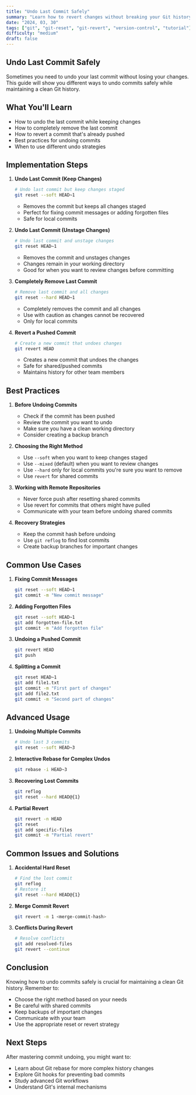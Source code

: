 ```yaml
---
title: "Undo Last Commit Safely"
summary: "Learn how to revert changes without breaking your Git history"
date: "2024, 03, 30"
tags: ["git", "git-reset", "git-revert", "version-control", "tutorial"]
difficulty: "medium"
draft: false
---
```


## Undo Last Commit Safely

Sometimes you need to undo your last commit without losing your changes. This guide will show you different ways to undo commits safely while maintaining a clean Git history.

## What You'll Learn

- How to undo the last commit while keeping changes
- How to completely remove the last commit
- How to revert a commit that's already pushed
- Best practices for undoing commits
- When to use different undo strategies

## Implementation Steps

1. **Undo Last Commit (Keep Changes)**

   ```bash
   # Undo last commit but keep changes staged
   git reset --soft HEAD~1
   ```

   - Removes the commit but keeps all changes staged
   - Perfect for fixing commit messages or adding forgotten files
   - Safe for local commits

2. **Undo Last Commit (Unstage Changes)**

   ```bash
   # Undo last commit and unstage changes
   git reset HEAD~1
   ```

   - Removes the commit and unstages changes
   - Changes remain in your working directory
   - Good for when you want to review changes before committing

3. **Completely Remove Last Commit**

   ```bash
   # Remove last commit and all changes
   git reset --hard HEAD~1
   ```

   - Completely removes the commit and all changes
   - Use with caution as changes cannot be recovered
   - Only for local commits

4. **Revert a Pushed Commit**

   ```bash
   # Create a new commit that undoes changes
   git revert HEAD
   ```

   - Creates a new commit that undoes the changes
   - Safe for shared/pushed commits
   - Maintains history for other team members

## Best Practices

1. **Before Undoing Commits**

   - Check if the commit has been pushed
   - Review the commit you want to undo
   - Make sure you have a clean working directory
   - Consider creating a backup branch

2. **Choosing the Right Method**

   - Use `--soft` when you want to keep changes staged
   - Use `--mixed` (default) when you want to review changes
   - Use `--hard` only for local commits you're sure you want to remove
   - Use `revert` for shared commits

3. **Working with Remote Repositories**

   - Never force push after resetting shared commits
   - Use revert for commits that others might have pulled
   - Communicate with your team before undoing shared commits

4. **Recovery Strategies**

   - Keep the commit hash before undoing
   - Use `git reflog` to find lost commits
   - Create backup branches for important changes

## Common Use Cases

1. **Fixing Commit Messages**

   ```bash
   git reset --soft HEAD~1
   git commit -m "New commit message"
   ```

2. **Adding Forgotten Files**

   ```bash
   git reset --soft HEAD~1
   git add forgotten-file.txt
   git commit -m "Add forgotten file"
   ```

3. **Undoing a Pushed Commit**

   ```bash
   git revert HEAD
   git push
   ```

4. **Splitting a Commit**

   ```bash
   git reset HEAD~1
   git add file1.txt
   git commit -m "First part of changes"
   git add file2.txt
   git commit -m "Second part of changes"
   ```

## Advanced Usage

1. **Undoing Multiple Commits**

   ```bash
   # Undo last 3 commits
   git reset --soft HEAD~3
   ```

2. **Interactive Rebase for Complex Undos**

   ```bash
   git rebase -i HEAD~3
   ```

3. **Recovering Lost Commits**

   ```bash
   git reflog
   git reset --hard HEAD@{1}
   ```

4. **Partial Revert**

   ```bash
   git revert -n HEAD
   git reset
   git add specific-files
   git commit -m "Partial revert"
   ```

## Common Issues and Solutions

1. **Accidental Hard Reset**

   ```bash
   # Find the lost commit
   git reflog
   # Restore it
   git reset --hard HEAD@{1}
   ```

2. **Merge Commit Revert**

   ```bash
   git revert -m 1 <merge-commit-hash>
   ```

3. **Conflicts During Revert**

   ```bash
   # Resolve conflicts
   git add resolved-files
   git revert --continue
   ```

## Conclusion

Knowing how to undo commits safely is crucial for maintaining a clean Git history. Remember to:

- Choose the right method based on your needs
- Be careful with shared commits
- Keep backups of important changes
- Communicate with your team
- Use the appropriate reset or revert strategy

## Next Steps

After mastering commit undoing, you might want to:

- Learn about Git rebase for more complex history changes
- Explore Git hooks for preventing bad commits
- Study advanced Git workflows
- Understand Git's internal mechanisms
